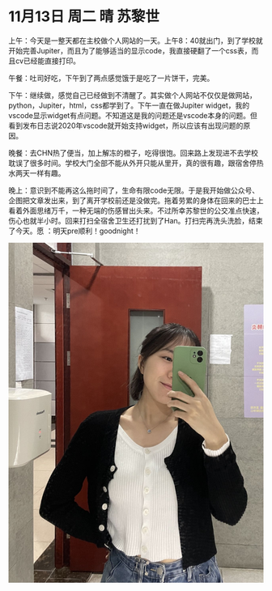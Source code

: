 # 11月13日 周二 晴 苏黎世

上午：今天是一整天都在主校做个人网站的一天。上午8：40就出门，到了学校就开始完善Jupiter，而且为了能够适当的显示code，我直接硬翻了一个css表，而且cv已经能直接打印。

午餐：吐司好吃，下午到了两点感觉饿于是吃了一片饼干，完美。

下午：继续做，感觉自己已经做到不清醒了。其实做个人网站不仅仅是做网站，python，Jupiter，html，css都学到了。下午一直在做Jupiter widget，我的vscode显示widget有点问题。不知道这是我的问题还是vscode本身的问题。但看到发布日志说2020年vscode就开始支持widget，所以应该有出现问题的原因。

晚餐：去CHN热了便当，加上解冻的橙子，吃得很饱。回来路上发现进不去学校耽误了很多时间。学校大门全部不能从外开只能从里开，真的很有趣，跟宿舍停热水两天一样有趣。

晚上：意识到不能再这么拖时间了，生命有限code无限。于是我开始做公众号、企图把文章发出来，到了离开学校前还是没做完。拖着劳累的身体在回来的巴士上看着外面思绪万千，一种无端的伤感冒出头来。不过所幸苏黎世的公交准点快速，伤心也就半小时。回来打扫全宿舍卫生还打扰到了Han。打扫完再洗头洗脸，结束了今天。愿 ：明天pre顺利！goodnight！


![image](images\\63717b8c6778081c7d66e0f6.jpg)





